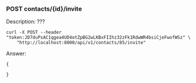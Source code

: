 ### POST contacts/{id}/invite

Description: ???

```
curl -X POST --header "token:JD7duPsAC1qgea4UD4otZpBG2wLKBxFIIhz32zFk1RdwWR4bsiCjeFwofWSz" \
    "http://localhost:8000/api/v1/contacts/85/invite"
```

Answer:

```
{

}
```